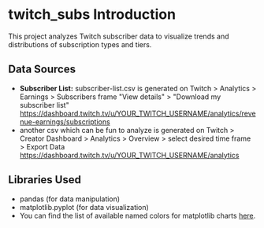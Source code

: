 # twitch_subs Introduction

This project analyzes Twitch subscriber data to visualize trends and distributions of subscription types and tiers.

## Data Sources
- **Subscriber List:** subscriber-list.csv is generated on Twitch > Analytics > Earnings > Subscribers frame "View details" > "Download my subscriber list"
<br> https://dashboard.twitch.tv/u/YOUR_TWITCH_USERNAME/analytics/revenue-earnings/subscriptions
- another csv which can be fun to analyze is generated on Twitch > Creator Dashboard > Analytics > Overview > select desired time frame > Export Data
<br>https://dashboard.twitch.tv/u/YOUR_TWITCH_USERNAME/analytics

## Libraries Used
- pandas (for data manipulation)
- matplotlib.pyplot (for data visualization)
- You can find the list of available named colors for matplotlib charts [here](https://matplotlib.org/stable/gallery/color/named_colors.html).
